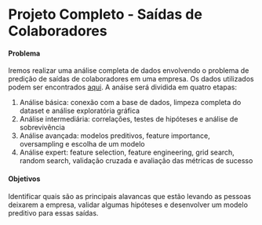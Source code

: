 # **Projeto Completo - Saídas de Colaboradores**

#### **Problema**
Iremos realizar uma análise completa de dados envolvendo o problema de predição de saídas de colaboradores em uma empresa. Os dados utilizados podem ser encontrados [aqui](https://www.kaggle.com/datasets/pavansubhasht/ibm-hr-analytics-attrition-dataset). A anáise será dividida em quatro etapas:
1. Análise básica: conexão com a base de dados, limpeza completa do dataset e análise exploratória gráfica
2. Análise intermediária: correlações, testes de hipóteses e análise de sobrevivência
3. Análise avançada: modelos preditivos, feature importance, oversampling e escolha de um modelo
4. Análise expert: feature selection, feature engineering, grid search, random search, validação cruzada e avaliação das métricas de sucesso

#### **Objetivos**
Identificar quais são as principais alavancas que estão levando as pessoas deixarem a empresa, validar algumas hipóteses e desenvolver um modelo preditivo para essas saídas.

